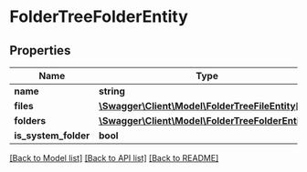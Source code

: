 # FolderTreeFolderEntity

## Properties
Name | Type | Description | Notes
------------ | ------------- | ------------- | -------------
**name** | **string** |  | [optional] 
**files** | [**\Swagger\Client\Model\FolderTreeFileEntity[]**](FolderTreeFileEntity.md) |  | [optional] 
**folders** | [**\Swagger\Client\Model\FolderTreeFolderEntity[]**](FolderTreeFolderEntity.md) |  | [optional] 
**is_system_folder** | **bool** |  | 

[[Back to Model list]](../README.md#documentation-for-models) [[Back to API list]](../README.md#documentation-for-api-endpoints) [[Back to README]](../README.md)


